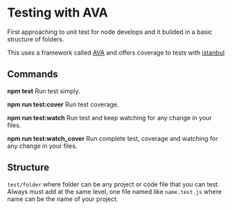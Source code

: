 # Testing with AVA
First approaching to unit test for node develops and it builded in a basic structure of folders.

This uses a framework called [AVA](https://github.com/avajs/ava) and offers coverage to tests with [istanbul](https://istanbul.js.org/) 

## Commands

**npm test** Run test simply.

**npm run test:cover** Run test coverage.

**npm run test:watch** Run test and keep watching for any change in your files.

**npm run test:watch_cover** Run complete test, coverage and watching for any change in your files.

## Structure

```test/folder``` where folder can be any project or code file that you can test.
Always must add at the same level, one file named like ```name.test.js``` where name can be the name of your project.
